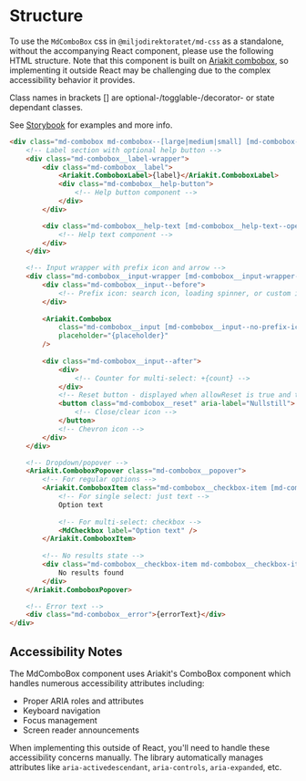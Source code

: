 # Structure

To use the `MdComboBox` css in `@miljodirektoratet/md-css` as a standalone, without the accompanying React component, please use the following HTML structure. Note that this component is built on [Ariakit combobox](https://ariakit.org/components/combobox), so implementing it outside React may be challenging due to the complex accessibility behavior it provides.

Class names in brackets [] are optional-/togglable-/decorator- or state dependant classes.

See [Storybook](https://miljodir.github.io/md-components) for examples and more info.

```html
<div class="md-combobox md-combobox--[large|medium|small] [md-combobox--has-error]">
    <!-- Label section with optional help button -->
    <div class="md-combobox__label-wrapper">
        <div class="md-combobox__label">
            <Ariakit.ComboboxLabel>{label}</Ariakit.ComboboxLabel>
            <div class="md-combobox__help-button">
                <!-- Help button component -->
            </div>
        </div>

        <div class="md-combobox__help-text [md-combobox__help-text--open]">
            <!-- Help text component -->
        </div>
    </div>

    <!-- Input wrapper with prefix icon and arrow -->
    <div class="md-combobox__input-wrapper [md-combobox__input-wrapper--disabled]">
        <div class="md-combobox__input--before">
            <!-- Prefix icon: search icon, loading spinner, or custom icon -->
        </div>
        
        <Ariakit.Combobox
            class="md-combobox__input [md-combobox__input--no-prefix-icon]"
            placeholder="{placeholder}"
        />
        
        <div class="md-combobox__input--after">
            <div>
                <!-- Counter for multi-select: +{count} -->
            </div>
            <!-- Reset button - displayed when allowReset is true and there's a value or search text -->
            <button class="md-combobox__reset" aria-label="Nullstill">
                <!-- Close/clear icon -->
            </button>
            <!-- Chevron icon -->
        </div>
    </div>

    <!-- Dropdown/popover -->
    <Ariakit.ComboboxPopover class="md-combobox__popover">
        <!-- For regular options -->
        <Ariakit.ComboboxItem class="md-combobox__checkbox-item [md-combobox__checkbox-item--selected]">
            <!-- For single select: just text -->
            Option text
            
            <!-- For multi-select: checkbox -->
            <MdCheckbox label="Option text" />
        </Ariakit.ComboboxItem>
        
        <!-- No results state -->
        <div class="md-combobox__checkbox-item md-combobox__checkbox-item--no-result">
            No results found
        </div>
    </Ariakit.ComboboxPopover>

    <!-- Error text -->
    <div class="md-combobox__error">{errorText}</div>
</div>
```

## Accessibility Notes

The MdComboBox component uses Ariakit's ComboBox component which handles numerous accessibility attributes including:

- Proper ARIA roles and attributes
- Keyboard navigation
- Focus management
- Screen reader announcements

When implementing this outside of React, you'll need to handle these accessibility concerns manually. The library automatically manages attributes like `aria-activedescendant`, `aria-controls`, `aria-expanded`, etc.
